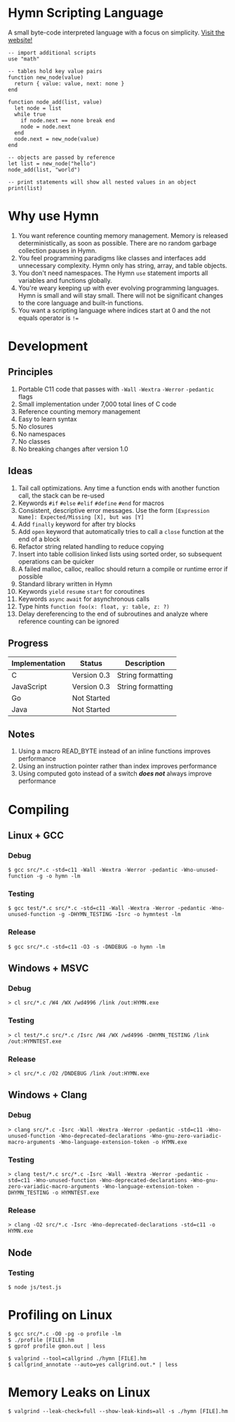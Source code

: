 # Hymn Scripting Language

A small byte-code interpreted language with a focus on simplicity. [Visit the website!](https://hymn-lang.org)

```
-- import additional scripts
use "math"

-- tables hold key value pairs
function new_node(value)
  return { value: value, next: none }
end

function node_add(list, value)
  let node = list
  while true
    if node.next == none break end
    node = node.next
  end
  node.next = new_node(value)
end

-- objects are passed by reference
let list = new_node("hello")
node_add(list, "world")

-- print statements will show all nested values in an object
print(list)
```

# Why use Hymn

1. You want reference counting memory management. Memory is released deterministically, as soon as possible. There are no random garbage collection pauses in Hymn.
1. You feel programming paradigms like classes and interfaces add unnecessary complexity. Hymn only has string, array, and table objects.
1. You don't need namespaces. The Hymn `use` statement imports all variables and functions globally.
1. You're weary keeping up with ever evolving programming languages. Hymn is small and will stay small. There will not be significant changes to the core language and built-in functions.
1. You want a scripting language where indices start at 0 and the not equals operator is `!=`

# Development

## Principles

1. Portable C11 code that passes with `-Wall` `-Wextra` `-Werror` `-pedantic` flags
1. Small implementation under 7,000 total lines of C code
1. Reference counting memory management
1. Easy to learn syntax
1. No closures
1. No namespaces
1. No classes
1. No breaking changes after version 1.0

## Ideas

1. Tail call optimizations. Any time a function ends with another function call, the stack can be re-used
1. Keywords `#if` `#else` `#elif` `#define` `#end` for macros
1. Consistent, descriptive error messages. Use the form `[Expression Name]: Expected/Missing [X], but was [Y]`
1. Add `finally` keyword for after try blocks
1. Add `open` keyword that automatically tries to call a `close` function at the end of a block
1. Refactor string related handling to reduce copying
1. Insert into table collision linked lists using sorted order, so subsequent operations can be quicker
1. A failed malloc, calloc, realloc should return a compile or runtime error if possible
1. Standard library written in Hymn
1. Keywords `yield` `resume` `start` for coroutines
1. Keywords `async` `await` for asynchronous calls
1. Type hints `function foo(x: float, y: table, z: ?)`
1. Delay dereferencing to the end of subroutines and analyze where reference counting can be ignored

## Progress

| Implementation | Status      | Description       |
| -------------- | ----------- | ----------------- |
| C              | Version 0.3 | String formatting |
| JavaScript     | Version 0.3 | String formatting |
| Go             | Not Started |                   |
| Java           | Not Started |                   |

## Notes

1. Using a macro READ_BYTE instead of an inline functions improves performance
1. Using an instruction pointer rather than index improves performance
1. Using computed goto instead of a switch **_does not_** always improve performance

# Compiling

## Linux + GCC

### Debug

```
$ gcc src/*.c -std=c11 -Wall -Wextra -Werror -pedantic -Wno-unused-function -g -o hymn -lm
```

### Testing

```
$ gcc test/*.c src/*.c -std=c11 -Wall -Wextra -Werror -pedantic -Wno-unused-function -g -DHYMN_TESTING -Isrc -o hymntest -lm
```

### Release

```
$ gcc src/*.c -std=c11 -O3 -s -DNDEBUG -o hymn -lm
```

## Windows + MSVC

### Debug

```
> cl src/*.c /W4 /WX /wd4996 /link /out:HYMN.exe
```

### Testing

```
> cl test/*.c src/*.c /Isrc /W4 /WX /wd4996 -DHYMN_TESTING /link /out:HYMNTEST.exe
```

### Release

```
> cl src/*.c /O2 /DNDEBUG /link /out:HYMN.exe
```

## Windows + Clang

### Debug

```
> clang src/*.c -Isrc -Wall -Wextra -Werror -pedantic -std=c11 -Wno-unused-function -Wno-deprecated-declarations -Wno-gnu-zero-variadic-macro-arguments -Wno-language-extension-token -o HYMN.exe
```

### Testing

```
> clang test/*.c src/*.c -Isrc -Wall -Wextra -Werror -pedantic -std=c11 -Wno-unused-function -Wno-deprecated-declarations -Wno-gnu-zero-variadic-macro-arguments -Wno-language-extension-token -DHYMN_TESTING -o HYMNTEST.exe
```

### Release

```
> clang -O2 src/*.c -Isrc -Wno-deprecated-declarations -std=c11 -o HYMN.exe
```

## Node

### Testing

```
$ node js/test.js
```

# Profiling on Linux

```
$ gcc src/*.c -O0 -pg -o profile -lm
$ ./profile [FILE].hm
$ gprof profile gmon.out | less
```

```
$ valgrind --tool=callgrind ./hymn [FILE].hm
$ callgrind_annotate --auto=yes callgrind.out.* | less
```

# Memory Leaks on Linux

```
$ valgrind --leak-check=full --show-leak-kinds=all -s ./hymn [FILE].hm
```
